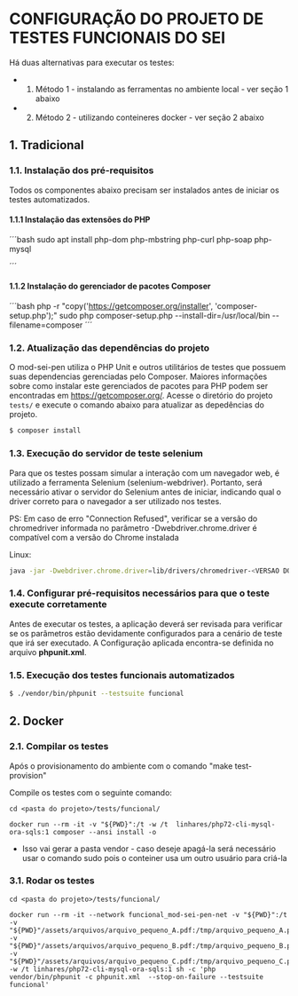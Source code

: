 ﻿# CONFIGURAÇÃO DO PROJETO DE TESTES FUNCIONAIS DO SEI

Há duas alternativas para executar os testes:
- 1. Método 1 - instalando as ferramentas no ambiente local - ver seção 1 abaixo
- 2. Método 2 - utilizando conteineres docker - ver seção 2 abaixo

## 1. Tradicional

### 1.1. Instalação dos pré-requisitos

Todos os componentes abaixo precisam ser instalados antes de iniciar os testes automatizados.

#### 1.1.1 Instalação das extensões do PHP

´´´bash
sudo apt install php-dom php-mbstring php-curl php-soap php-mysql

´´´ 

#### 1.1.2 Instalação do gerenciador de pacotes Composer

´´´bash
php -r "copy('https://getcomposer.org/installer', 'composer-setup.php');"
sudo php composer-setup.php --install-dir=/usr/local/bin --filename=composer
´´´ 


### 1.2. Atualização das dependências do projeto

O mod-sei-pen utiliza o PHP Unit e outros utilitários de testes que possuem suas dependencias gerenciadas pelo Composer. Maiores informações sobre como instalar este gerenciados de pacotes para PHP podem ser encontradas em https://getcomposer.org/.
Acesse o diretório do projeto ```tests/``` e execute o comando abaixo para atualizar as depedências do projeto.

```bash
$ composer install
```

### 1.3. Execução do servidor de teste selenium

Para que os testes possam simular a interação com um navegador web, é utilizado a ferramenta Selenium (selenium-webdriver). Portanto, será necessário ativar o servidor do Selenium antes de iniciar, indicando qual o driver correto para o navegador a ser utilizado nos testes.

PS: Em caso de erro "Connection Refused", verificar se a versão do chromedriver informada no parâmetro -Dwebdriver.chrome.driver é compatível com a versão do Chrome instalada

Linux:
``` bash
java -jar -Dwebdriver.chrome.driver=lib/drivers/chromedriver-<VERSAO DO DRIVER> lib/selenium-server-standalone-3.11.0.jar
```

### 1.4. Configurar pré-requisitos necessários para que o teste execute corretamente
Antes de executar os testes, a aplicação deverá ser revisada para verificar se os parâmetros estão devidamente configurados para a cenário de teste que irá ser executado. A Configuração aplicada encontra-se definida no arquivo **phpunit.xml**.


### 1.5. Execução dos testes funcionais automatizados

```bash
$ ./vendor/bin/phpunit --testsuite funcional
``` 


## 2. Docker

### 2.1. Compilar os testes

Após o provisionamento do ambiente com o comando "make test-provision"

Compile os testes com o seguinte comando:

``` 
cd <pasta do projeto>/tests/funcional/

docker run --rm -it -v "${PWD}":/t -w /t  linhares/php72-cli-mysql-ora-sqls:1 composer --ansi install -o

```

* Isso vai gerar a pasta vendor - caso deseje apagá-la será necessário usar o comando sudo pois o conteiner usa um outro usuário para criá-la


### 3.1. Rodar os testes

``` 
cd <pasta do projeto>/tests/funcional/

docker run --rm -it --network funcional_mod-sei-pen-net -v "${PWD}":/t -v "${PWD}"/assets/arquivos/arquivo_pequeno_A.pdf:/tmp/arquivo_pequeno_A.pdf -v "${PWD}"/assets/arquivos/arquivo_pequeno_B.pdf:/tmp/arquivo_pequeno_B.pdf -v "${PWD}"/assets/arquivos/arquivo_pequeno_C.pdf:/tmp/arquivo_pequeno_C.pdf -w /t linhares/php72-cli-mysql-ora-sqls:1 sh -c 'php vendor/bin/phpunit -c phpunit.xml  --stop-on-failure --testsuite funcional'

```